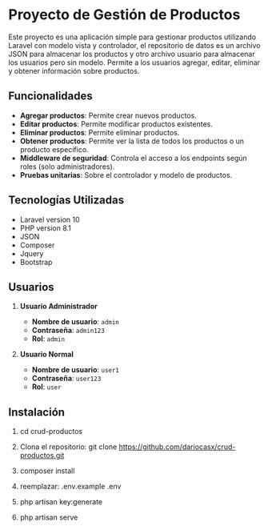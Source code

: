 # Proyecto de Gestión de Productos

Este proyecto es una aplicación simple para gestionar productos utilizando Laravel con modelo vista y controlador, el repositorio de datos es un archivo JSON para almacenar los productos y otro archivo usuario para almacenar los usuarios pero sin modelo. Permite a los usuarios agregar, editar, eliminar y obtener información sobre productos.

## Funcionalidades

- **Agregar productos**: Permite crear nuevos productos.
- **Editar productos**: Permite modificar productos existentes.
- **Eliminar productos**: Permite eliminar productos.
- **Obtener productos**: Permite ver la lista de todos los productos o un producto específico.
- **Middleware de seguridad**: Controla el acceso a los endpoints según roles (solo administradores).
- **Pruebas unitarias**: Sobre el controlador y modelo de productos.

## Tecnologías Utilizadas

- Laravel version 10
- PHP version 8.1
- JSON
- Composer
- Jquery
- Bootstrap

## Usuarios

1. **Usuario Administrador**
   - **Nombre de usuario**: `admin`
   - **Contraseña**: `admin123`
   - **Rol**: `admin`

2. **Usuario Normal**
   - **Nombre de usuario**: `user1`
   - **Contraseña**: `user123`
   - **Rol**: `user`

## Instalación

1. cd crud-productos

2. Clona el repositorio:
   git clone https://github.com/dariocasx/crud-productos.git

3. composer install

4. reemplazar: .env.example .env

5. php artisan key:generate

6. php artisan serve




